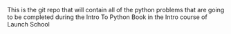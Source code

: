 This is the git repo that will contain all of the python problems that are going to be completed during the Intro To Python Book in the Intro course of Launch School
